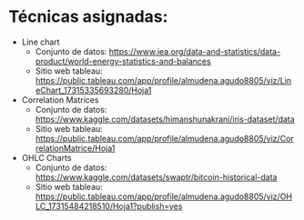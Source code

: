 # Técnicas asignadas:
+ Line chart
    + Conjunto de datos: https://www.iea.org/data-and-statistics/data-product/world-energy-statistics-and-balances
    + Sitio web tableau: https://public.tableau.com/app/profile/almudena.agudo8805/viz/LineChart_17315335693280/Hoja1 
+ Correlation Matrices
    + Conjunto de datos: https://www.kaggle.com/datasets/himanshunakrani/iris-dataset/data
    + Sitio web tableau: https://public.tableau.com/app/profile/almudena.agudo8805/viz/CorrelationMatrice/Hoja1
+ OHLC Charts
    + Conjunto de datos: https://www.kaggle.com/datasets/swaptr/bitcoin-historical-data
    + Sitio web tableau: https://public.tableau.com/app/profile/almudena.agudo8805/viz/OHLC_17315484218510/Hoja1?publish=yes
